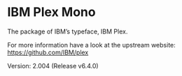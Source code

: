 # IBM Plex Mono

The package of IBM’s typeface, IBM Plex.

For more information have a look at the upstream website: https://github.com/IBM/plex

Version: 2.004 (Release v6.4.0)
